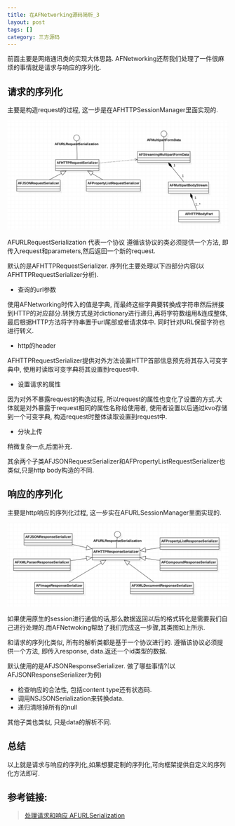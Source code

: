 ```yaml
---
title: 在AFNetworking源码简析_3
layout: post
tags: []
category: 三方源码
---
```

前面主要是网络通讯类的实现大体思路.
AFNetworking还帮我们处理了一件很麻烦的事情就是请求与响应的序列化.

## 请求的序列化

主要是构造request的过程, 这一步是在AFHTTPSessionManager里面实现的.

![请求序列化](https://raw.githubusercontent.com/HighmoreXu/BlogImage/master/images/%E8%AF%B7%E6%B1%82%E5%BA%8F%E5%88%97%E5%8C%96.png "请求序列化")

AFURLRequestSerialization 代表一个协议
遵循该协议的类必须提供一个方法, 即传入request和parameters,然后返回一个新的request.

默认的是AFHTTPRequestSerializer.
序列化主要处理以下四部分内容(以AFHTTPRequestSerializer分析).

* 查询的url参数

使用AFNetworking时传入的值是字典, 而最终这些字典要转换成字符串然后拼接到HTTP的对应部分.转换方式是对dictionary进行递归,再将字符数组用&连成整体,最后根据HTTP方法将字符串置于url尾部或者请求体中. 同时针对URL保留字符也进行转义.

* http的header

AFHTTPRequestSerializer提供对外方法设置HTTP首部信息预先将其存入可变字典中, 使用时读取可变字典将其设置到request中.

* 设置请求的属性

因为对外不暴露request的构造过程, 所以request的属性也变化了设置的方式.大体就是对外暴露于request相同的属性名称给使用者, 使用者设置以后通过kvo存储到一个可变字典, 构造request时整体读取设置到request中.

* 分块上传

稍微复杂一点,后面补充.

其余两个子类AFJSONRequestSerializer和AFPropertyListRequestSerializer也类似,只是http body构造的不同.

## 响应的序列化

主要是http响应的序列化过程, 这一步实在AFURLSessionManager里面实现的.

![响应序列化](https://raw.githubusercontent.com/HighmoreXu/BlogImage/master/images/%E5%93%8D%E5%BA%94%E5%BA%8F%E5%88%97%E5%8C%96.png "响应序列化")

如果使用原生的session进行通信的话,那么数据返回以后的格式转化是需要我们自己进行处理的.而AFNetwoking帮助了我们完成这一步骤,其类图如上所示.

和请求的序列化类似, 所有的解析类都是基于一个协议进行的.
遵循该协议必须提供一个方法, 即传入response, data.返还一个id类型的数据.

默认使用的是AFJSONResponseSerializer.
做了哪些事情?(以AFJSONResponseSerializer为例)

* 检查响应的合法性, 包括content type还有状态码.
* 调用NSJSONSerialization来转换data.
* 递归清除掉所有的null

其他子类也类似, 只是data的解析不同.

## 总结
以上就是请求与响应的序列化,如果想要定制的序列化,可向框架提供自定义的序列化方法即可.

## 参考链接:

> [处理请求和响应 AFURLSerialization](https://github.com/Draveness/analyze/blob/master/contents/AFNetworking/%E5%A4%84%E7%90%86%E8%AF%B7%E6%B1%82%E5%92%8C%E5%93%8D%E5%BA%94%20AFURLSerialization%EF%BC%88%E4%B8%89%EF%BC%89.md)